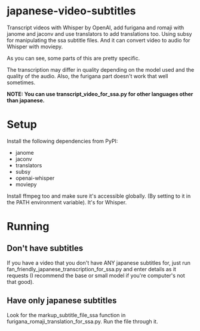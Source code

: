 # japanese-video-subtitles
Transcript videos with Whisper by OpenAI, add furigana and romaji with janome and jaconv and use translators to add translations too. Using subsy for manipulating the ssa subtitle files. And it can convert video to audio for Whisper with moviepy.

As you can see, some parts of this are pretty specific.

The transcription may differ in quality depending on the model used and the quality of the audio.
Also, the furigana part doesn't work that well sometimes.

**NOTE: You can use transcript_video_for_ssa.py for other languages other than japanese.**

# Setup

Install the following dependencies from PyPI:
* janome
* jaconv
* translators
* subsy
* openai-whisper
* moviepy

Install ffmpeg too and make sure it's accessible globally. (By setting to it in the PATH environment variable). It's for Whisper.

# Running

## Don't have subtitles

If you have a video that you don't have ANY japanese subtitles for, just run fan_friendly_japanese_transcription_for_ssa.py and enter details as it requests (I recommend the base or small model if you're computer's not that good).

## Have only japanese subtitles

Look for the markup_subtitle_file_ssa function in furigana_romaji_translation_for_ssa.py. Run the file through it.
